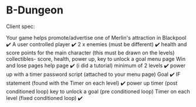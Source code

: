 # B-Dungeon

Client spec:

Your game helps promote/advertise one of Merlin's attraction in Blackpool ✔️
A user controlled player ✔️
2 x enemies (must be different) ✔️
health and score points for the main character (this must be drawn on the levels) 
collectibles- score, health, power up, key to unlock a goal
menu page 
Win and lose pages
help page ✔️ (i did a tutorial)
minimum of 2 levels ✔️
power up with a timer
password script (attached to your menu page) 
Goal ✔️
IF statement (found with the Timer on each level) ✔️
power up timer (post conditioned loop)
key to unlock a goal (pre conditioned loop) 
Timer on each level (fixed conditioned loop) ✔️ 
